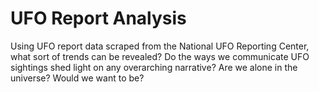 # UFO Report Analysis

Using UFO report data scraped from the National UFO Reporting Center, what sort of trends can be revealed? Do the ways we communicate UFO sightings shed light on any overarching narrative? Are we alone in the universe? Would we want to be?
